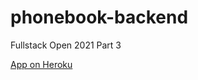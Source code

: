 # phonebook-backend
Fullstack Open 2021 Part 3

[App on Heroku](https://floating-reef-30394.herokuapp.com/ )
